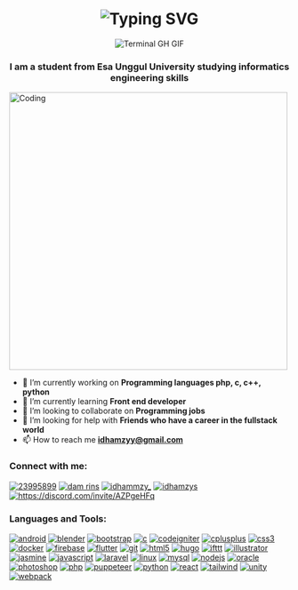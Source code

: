 <div align="center">
    <h1>
        <img src="https://readme-typing-svg.herokuapp.com?font=Jetbrains+mono&size=40&duration=3000&color=33FF33&center=true&vCenter=true&width=435&lines=Hey..+I'm+Idham+💗+Candini;This+is..;..my+Github+Idhamzy22;" alt="Typing SVG"/>
    </h1>
    <p>
        <img src="termina-gh.gif" alt="Terminal GH GIF" />
    </p>
</div>

<h3 align="center">I am a student from Esa Unggul University studying informatics engineering skills</h3>
<img align="center" alt="Coding" width="500" src="https://user-images.githubusercontent.com/74038190/212750147-854a394f-fee9-4080-9770-78a4b7ece53f.gif">

- 🔭 I’m currently working on **Programming languages ​​php, c, c++, python**
- 🌱 I’m currently learning **Front end developer**
- 👯 I’m looking to collaborate on **Programming jobs**
- 🤝 I’m looking for help with **Friends who have a career in the fullstack world**
- 📫 How to reach me **idhamzyy@gmail.com**

<h3 align="left">Connect with me:</h3>
<p align="left">
    <a href="https://stackoverflow.com/users/23995899" target="blank"><img align="center" src="https://img.shields.io/badge/Stack_Overflow-FE7A16?style=for-the-badge&logo=stack-overflow&logoColor=white" alt="23995899" /></a>
    <a href="https://fb.com/dam rins" target="blank"><img align="center" src="https://img.shields.io/badge/Facebook-1877F2?style=for-the-badge&logo=facebook&logoColor=white" alt="dam rins" /></a>
    <a href="https://instagram.com/idhammzy_" target="blank"><img align="center" src="https://img.shields.io/badge/Instagram-E4405F?style=for-the-badge&logo=instagram&logoColor=white" alt="idhammzy_" /></a>
    <a href="https://www.youtube.com/c/idhamzys" target="blank"><img align="center" src="https://img.shields.io/badge/YouTube-FF0000?style=for-the-badge&logo=youtube&logoColor=white" alt="idhamzys" /></a>
    <a href="https://discord.gg/https://discord.com/invite/AZPgeHFq" target="blank"><img align="center" src="https://img.shields.io/badge/Discord-7289DA?style=for-the-badge&logo=discord&logoColor=white" alt="https://discord.com/invite/AZPgeHFq" /></a>
</p>

<h3 align="left">Languages and Tools:</h3>
<p align="left">
    <a href="https://developer.android.com" target="_blank" rel="noreferrer"><img src="https://img.shields.io/badge/Android-3DDC84?style=for-the-badge&logo=android&logoColor=white" alt="android" /></a>
    <a href="https://www.blender.org/" target="_blank" rel="noreferrer"><img src="https://img.shields.io/badge/Blender-F5792A?style=for-the-badge&logo=blender&logoColor=white" alt="blender" /></a>
    <a href="https://getbootstrap.com" target="_blank" rel="noreferrer"><img src="https://img.shields.io/badge/Bootstrap-563D7C?style=for-the-badge&logo=bootstrap&logoColor=white" alt="bootstrap" /></a>
    <a href="https://www.cprogramming.com/" target="_blank" rel="noreferrer"><img src="https://img.shields.io/badge/C-00599C?style=for-the-badge&logo=c&logoColor=white" alt="c" /></a>
    <a href="https://codeigniter.com" target="_blank" rel="noreferrer"><img src="https://img.shields.io/badge/CodeIgniter-EF4223?style=for-the-badge&logo=codeigniter&logoColor=white" alt="codeigniter" /></a>
    <a href="https://www.w3schools.com/cpp/" target="_blank" rel="noreferrer"><img src="https://img.shields.io/badge/C++-00599C?style=for-the-badge&logo=c%2B%2B&logoColor=white" alt="cplusplus" /></a>
    <a href="https://www.w3schools.com/css/" target="_blank" rel="noreferrer"><img src="https://img.shields.io/badge/CSS3-1572B6?style=for-the-badge&logo=css3&logoColor=white" alt="css3" /></a>
    <a href="https://www.docker.com/" target="_blank" rel="noreferrer"><img src="https://img.shields.io/badge/Docker-2496ED?style=for-the-badge&logo=docker&logoColor=white" alt="docker" /></a>
    <a href="https://firebase.google.com/" target="_blank" rel="noreferrer"><img src="https://img.shields.io/badge/Firebase-FFCA28?style=for-the-badge&logo=firebase&logoColor=white" alt="firebase" /></a>
    <a href="https://flutter.dev" target="_blank" rel="noreferrer"><img src="https://img.shields.io/badge/Flutter-02569B?style=for-the-badge&logo=flutter&logoColor=white" alt="flutter" /></a>
    <a href="https://git-scm.com/" target="_blank" rel="noreferrer"><img src="https://img.shields.io/badge/Git-F05032?style=for-the-badge&logo=git&logoColor=white" alt="git" /></a>
    <a href="https://www.w3.org/html/" target="_blank" rel="noreferrer"><img src="https://img.shields.io/badge/HTML5-E34F26?style=for-the-badge&logo=html5&logoColor=white" alt="html5" /></a>
    <a href="https://gohugo.io/" target="_blank" rel="noreferrer"><img src="https://img.shields.io/badge/Hugo-FF4088?style=for-the-badge&logo=hugo&logoColor=white" alt="hugo" /></a>
    <a href="https://ifttt.com/" target="_blank" rel="noreferrer"><img src="https://img.shields.io/badge/IFTTT-000000?style=for-the-badge&logo=ifttt&logoColor=white" alt="ifttt" /></a>
    <a href="https://www.adobe.com/in/products/illustrator.html" target="_blank" rel="noreferrer"><img src="https://img.shields.io/badge/Adobe_Illustrator-FF9A00?style=for-the-badge&logo=adobeillustrator&logoColor=white" alt="illustrator" /></a>
    <a href="https://jasmine.github.io/" target="_blank" rel="noreferrer"><img src="https://img.shields.io/badge/Jasmine-8A4182?style=for-the-badge&logo=jasmine&logoColor=white" alt="jasmine" /></a>
    <a href="https://developer.mozilla.org/en-US/docs/Web/JavaScript" target="_blank" rel="noreferrer"><img src="https://img.shields.io/badge/JavaScript-F7DF1E?style=for-the-badge&logo=javascript&logoColor=white" alt="javascript" /></a>
    <a href="https://laravel.com/" target="_blank" rel="noreferrer"><img src="https://img.shields.io/badge/Laravel-FF2D20?style=for-the-badge&logo=laravel&logoColor=white" alt="laravel" /></a>
    <a href="https://www.linux.org/" target="_blank" rel="noreferrer"><img src="https://img.shields.io/badge/Linux-FCC624?style=for-the-badge&logo=linux&logoColor=white" alt="linux" /></a>
    <a href="https://www.mysql.com/" target="_blank" rel="noreferrer"><img src="https://img.shields.io/badge/MySQL-4479A1?style=for-the-badge&logo=mysql&logoColor=white" alt="mysql" /></a>
    <a href="https://nodejs.org" target="_blank" rel="noreferrer"><img src="https://img.shields.io/badge/Node.js-339933?style=for-the-badge&logo=nodedotjs&logoColor=white" alt="nodejs" /></a>
    <a href="https://www.oracle.com/" target="_blank" rel="noreferrer"><img src="https://img.shields.io/badge/Oracle-F80000?style=for-the-badge&logo=oracle&logoColor=white" alt="oracle" /></a>
    <a href="https://www.photoshop.com/en" target="_blank" rel="noreferrer"><img src="https://img.shields.io/badge/Adobe_Photoshop-31A8FF?style=for-the-badge&logo=adobephotoshop&logoColor=white" alt="photoshop" /></a>
    <a href="https://www.php.net" target="_blank" rel="noreferrer"><img src="https://img.shields.io/badge/PHP-777BB4?style=for-the-badge&logo=php&logoColor=white" alt="php" /></a>
    <a href="https://github.com/puppeteer/puppeteer" target="_blank" rel="noreferrer"><img src="https://img.shields.io/badge/Puppeteer-40B5A4?style=for-the-badge&logo=puppeteer&logoColor=white" alt="puppeteer" /></a>
    <a href="https://www.python.org" target="_blank" rel="noreferrer"><img src="https://img.shields.io/badge/Python-3776AB?style=for-the-badge&logo=python&logoColor=white" alt="python" /></a>
    <a href="https://reactjs.org/" target="_blank" rel="noreferrer"><img src="https://img.shields.io/badge/React-61DAFB?style=for-the-badge&logo=react&logoColor=white" alt="react" /></a>
    <a href="https://tailwindcss.com/" target="_blank" rel="noreferrer"><img src="https://img.shields.io/badge/Tailwind_CSS-38B2AC?style=for-the-badge&logo=tailwindcss&logoColor=white" alt="tailwind" /></a>
    <a href="https://unity.com/" target="_blank" rel="noreferrer"><img src="https://img.shields.io/badge/Unity-FFFFFF?style=for-the-badge&logo=unity&logoColor=black" alt="unity" /></a>
    <a href="https://webpack.js.org" target="_blank" rel="noreferrer"><img src="https://img.shields.io/badge/Webpack-8DD6F9?style=for-the-badge&logo=webpack&logoColor=black" alt="webpack" /></a>
</p>

